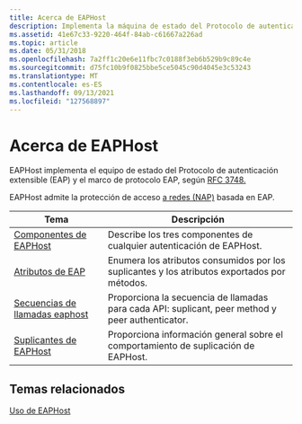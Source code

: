 ```yaml
---
title: Acerca de EAPHost
description: Implementa la máquina de estado del Protocolo de autenticación extensible (EAP) y el marco de protocolo EAP, según RFC 3748.
ms.assetid: 41e67c33-9220-464f-84ab-c61667a226ad
ms.topic: article
ms.date: 05/31/2018
ms.openlocfilehash: 7a2ff1c20e6e11fbc7c0188f3eb6b529b9c89c4e
ms.sourcegitcommit: d75fc10b9f0825bbe5ce5045c90d4045e3c53243
ms.translationtype: MT
ms.contentlocale: es-ES
ms.lasthandoff: 09/13/2021
ms.locfileid: "127568897"
---
```

# <a name="about-eaphost"></a>Acerca de EAPHost

EAPHost implementa el equipo de estado del Protocolo de autenticación extensible (EAP) y el marco de protocolo EAP, según [RFC 3748.](https://go.microsoft.com/fwlink/p/?linkid=84063)

EAPHost admite la protección de acceso [a redes (NAP)](/windows/desktop/NAP/network-access-protection-start-page) basada en EAP.



| Tema                                                      | Descripción                                                                              |
|------------------------------------------------------------|------------------------------------------------------------------------------------------|
| [Componentes de EAPHost](eaphost-components.md)            | Describe los tres componentes de cualquier autenticación de EAPHost.                            |
| [Atributos de EAP](about-eap-attributes.md)                 | Enumera los atributos consumidos por los suplicantes y los atributos exportados por métodos.             |
| [Secuencias de llamadas eaphost](about-eaphost-call-sequences.md) | Proporciona la secuencia de llamadas para cada API: suplicant, peer method y peer authenticator. |
| [Suplicantes de EAPHost](eaphost-supplicants.md)             | Proporciona información general sobre el comportamiento de suplicación de EAPHost.                                     |



 

## <a name="related-topics"></a>Temas relacionados

<dl> <dt>

[Uso de EAPHost](using-eap-host.md)
</dt> </dl>

 

 
